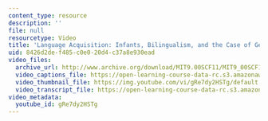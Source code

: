 ```yaml
---
content_type: resource
description: ''
file: null
resourcetype: Video
title: 'Language Acquisition: Infants, Bilingualism, and the Case of Genie'
uid: 8426d2de-f485-c0e0-20d4-c37a8e930ead
video_files:
  archive_url: http://www.archive.org/download/MIT9.00SCF11/MIT9_00SCF11_lec12_300k.mp4
  video_captions_file: https://open-learning-course-data-rc.s3.amazonaws.com/9-00sc-introduction-to-psychology-fall-2011/f11fce4f12365f2da3700da9f588eb0d_gRe7dy2HSTg.vtt
  video_thumbnail_file: https://img.youtube.com/vi/gRe7dy2HSTg/default.jpg
  video_transcript_file: https://open-learning-course-data-rc.s3.amazonaws.com/9-00sc-introduction-to-psychology-fall-2011/eaaa5023f11f5e0fc1f1757c16c9510d_gRe7dy2HSTg.pdf
video_metadata:
  youtube_id: gRe7dy2HSTg
---
```

